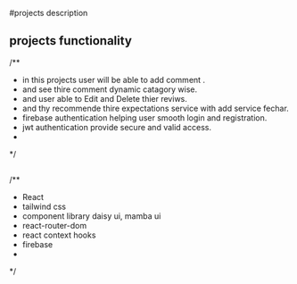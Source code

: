 #projects description

## projects functionality
/**
 * in this projects user will be able to add comment .
 * and see thire comment dynamic catagory wise.
 * and user able to Edit and Delete thier reviws.
 * and thy recommende thire expectations service with add service fechar.
 * firebase authentication helping user smooth login and registration.
 * jwt authentication provide secure and valid access.
 * 
 */
## 
/**
 * React
 * tailwind css
 * component library daisy ui, mamba ui
 * react-router-dom
 * react context hooks
 * firebase
 * 
 */